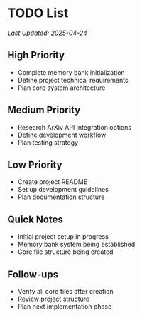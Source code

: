 # TODO List
*Last Updated: 2025-04-24*

## High Priority
- Complete memory bank initialization
- Define project technical requirements
- Plan core system architecture

## Medium Priority
- Research ArXiv API integration options
- Define development workflow
- Plan testing strategy

## Low Priority
- Create project README
- Set up development guidelines
- Plan documentation structure

## Quick Notes
- Initial project setup in progress
- Memory bank system being established
- Core file structure being created

## Follow-ups
- Verify all core files after creation
- Review project structure
- Plan next implementation phase